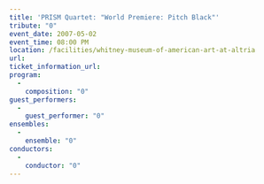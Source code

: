 ```yaml
---
title: 'PRISM Quartet: "World Premiere: Pitch Black"'
tribute: "0"
event_date: 2007-05-02
event_time: 08:00 PM
location: /facilities/whitney-museum-of-american-art-at-altria
url: 
ticket_information_url: 
program: 
  -
    composition: "0"
guest_performers: 
  -
    guest_performer: "0"
ensembles: 
  -
    ensemble: "0"
conductors: 
  -
    conductor: "0"
---
```


